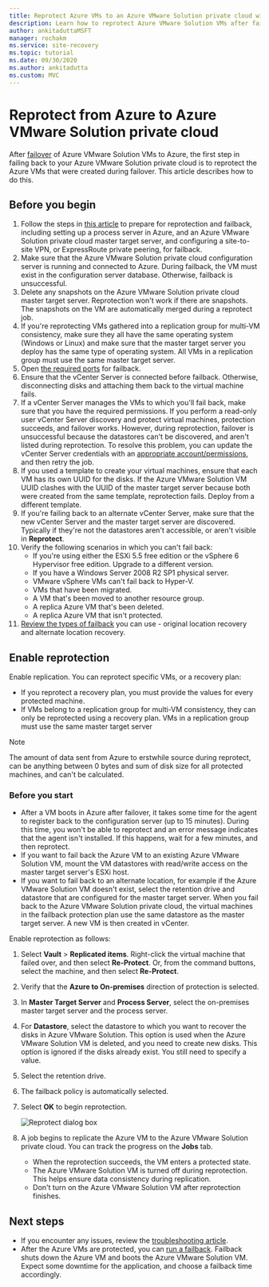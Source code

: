 ```yaml
---
title: Reprotect Azure VMs to an Azure VMware Solution private cloud with Azure Site Recovery
description: Learn how to reprotect Azure VMware Solution VMs after failover to Azure with Azure Site Recovery.
author: ankitaduttaMSFT
manager: rochakm
ms.service: site-recovery
ms.topic: tutorial
ms.date: 09/30/2020
ms.author: ankitadutta
ms.custom: MVC
---
```


# Reprotect from Azure to Azure VMware Solution private cloud

After [failover](avs-tutorial-failover.md) of Azure VMware Solution VMs to Azure, the first step in failing back to your Azure VMware Solution private cloud is to reprotect the Azure VMs that were created during failover. This article describes how to do this. 

## Before you begin

1. Follow the steps in [this article](vmware-azure-prepare-failback.md) to prepare for reprotection and failback, including setting up a process server in Azure, and an Azure VMware Solution private cloud master target server, and configuring a site-to-site VPN, or ExpressRoute private peering, for failback.
2. Make sure that the Azure VMware Solution private cloud configuration server is running and connected to Azure. During failback, the VM must exist in the configuration server database. Otherwise, failback is unsuccessful.
3. Delete any snapshots on the Azure VMware Solution private cloud master target server. Reprotection won't work if there are snapshots.  The snapshots on the VM are automatically merged during a reprotect job.
4. If you're reprotecting VMs gathered into a replication group for multi-VM consistency, make sure they all have the same operating system (Windows or Linux) and make sure that the master target server you deploy has the same type of operating system. All VMs in a replication group must use the same master target server.
5. Open [the required ports](vmware-azure-prepare-failback.md#ports-for-reprotectionfailback) for failback.
6. Ensure that the vCenter Server is connected before failback. Otherwise, disconnecting disks and attaching them back to the virtual machine fails.
7. If a vCenter Server manages the VMs to which you'll fail back, make sure that you have the required permissions. If you perform a read-only user vCenter Server discovery and protect virtual machines, protection succeeds, and failover works. However, during reprotection, failover is unsuccessful because the datastores can't be discovered, and aren't listed during reprotection. To resolve this problem, you can update the vCenter Server credentials with an [appropriate account/permissions](avs-tutorial-prepare-avs.md#prepare-an-account-for-automatic-discovery), and then retry the job. 
8. If you used a template to create your virtual machines, ensure that each VM has its own UUID for the disks. If the Azure VMware Solution VM UUID clashes with the UUID of the master target server because both were created from the same template, reprotection fails. Deploy from a different template.
9. If you're failing back to an alternate vCenter Server, make sure that the new vCenter Server and the master target server are discovered. Typically if they're not the datastores aren't accessible, or aren't visible in **Reprotect**.
10. Verify the following scenarios in which you can't fail back:
    - If you're using either the ESXi 5.5 free edition or the vSphere 6 Hypervisor free edition. Upgrade to a different version.
    - If you have a Windows Server 2008 R2 SP1 physical server.
    - VMware vSphere VMs can't fail back to Hyper-V.
    - VMs that have been migrated.
    - A VM that's been moved to another resource group.
    - A replica Azure VM that's been deleted.
    - A replica Azure VM that isn't protected.
10. [Review the types of failback](concepts-types-of-failback.md) you can use - original location recovery and alternate location recovery.


## Enable reprotection

Enable replication. You can reprotect specific VMs, or a recovery plan:

- If you reprotect a recovery plan, you must provide the values for every protected machine.
- If VMs belong to a replication group for multi-VM consistency, they can only be reprotected using a recovery plan. VMs in a replication group must use the same master target server

>[!NOTE]
>The amount of data sent from Azure to erstwhile source during reprotect, can be anything between 0 bytes and sum of disk size for all protected machines, and can't be calculated.

### Before you start

- After a VM boots in Azure after failover, it takes some time for the agent to register back to the configuration server (up to 15 minutes). During this time, you won't be able to reprotect and an error message indicates that the agent isn't installed. If this happens, wait for a few minutes, and then reprotect.
- If you want to fail back the Azure VM to an existing Azure VMware Solution VM, mount the VM datastores with read/write access on the master target server's ESXi host.
- If you want to fail back to an alternate location, for example if the Azure VMware Solution VM doesn't exist, select the retention drive and datastore that are configured for the master target server. When you fail back to the Azure VMware Solution private cloud, the virtual machines in the failback protection plan use the same datastore as the master target server. A new VM is then created in vCenter.

Enable reprotection as follows:

1. Select **Vault** > **Replicated items**. Right-click the virtual machine that failed over, and then select **Re-Protect**. Or, from the command buttons, select the machine, and then select **Re-Protect**.
2. Verify that the **Azure to On-premises** direction of protection is selected.
3. In **Master Target Server** and **Process Server**, select the on-premises master target server and the process server.  
4. For **Datastore**, select the datastore to which you want to recover the disks in Azure VMware Solution. This option is used when the Azure VMware Solution VM is deleted, and you need to create new disks. This option is ignored if the disks already exist. You still need to specify a value.
5. Select the retention drive.
6. The failback policy is automatically selected.
7. Select **OK** to begin reprotection.

    ![Reprotect dialog box](./media/vmware-azure-reprotect/reprotectinputs.png)
    
8. A job begins to replicate the Azure VM to the Azure VMware Solution private cloud. You can track the progress on the **Jobs** tab.
    - When the reprotection succeeds, the VM enters a protected state.
    - The Azure VMware Solution VM is turned off during reprotection. This helps ensure data consistency during replication.
    - Don't turn on the Azure VMware Solution VM after reprotection finishes.
   

## Next steps

- If you encounter any issues, review the [troubleshooting article](vmware-azure-troubleshoot-failback-reprotect.md).
- After the Azure VMs are protected, you can [run a failback](avs-tutorial-failback.md). Failback shuts down the Azure VM and boots the Azure VMware Solution VM. Expect some downtime for the application, and choose a failback time accordingly.


